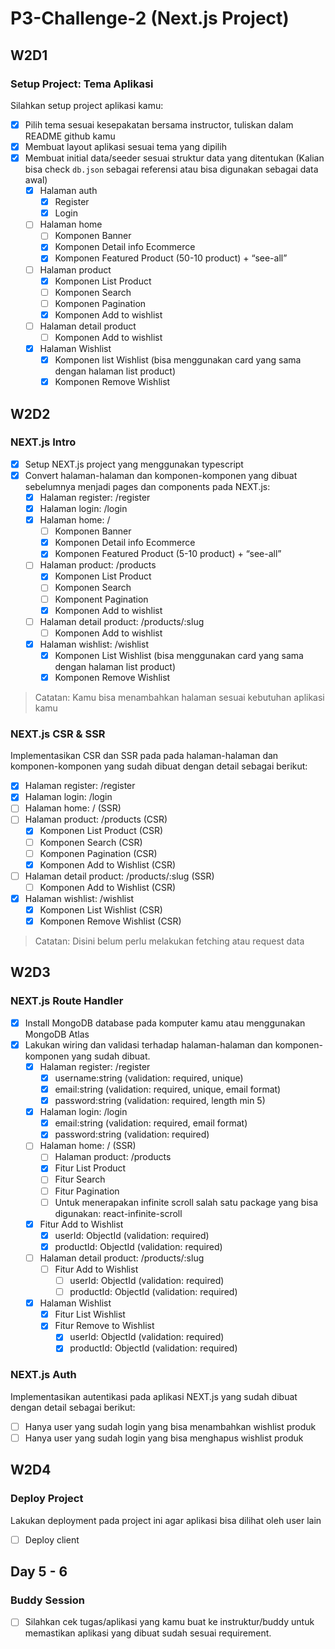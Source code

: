 # P3-Challenge-2 (Next.js Project)

## W2D1

### Setup Project: Tema Aplikasi

Silahkan setup project aplikasi kamu:

- [x] Pilih tema sesuai kesepakatan bersama instructor, tuliskan dalam README github kamu
- [x] Membuat layout aplikasi sesuai tema yang dipilih
- [x] Membuat initial data/seeder sesuai struktur data yang ditentukan (Kalian bisa check `db.json` sebagai referensi atau bisa digunakan sebagai data awal)
  - [x] Halaman auth
    - [x] Register
    - [x] Login
  - [ ] Halaman home
    - [ ] Komponen Banner
    - [x] Komponen Detail info Ecommerce
    - [x] Komponen Featured Product (50-10 product) + “see-all”
  - [ ] Halaman product
    - [x] Komponen List Product
    - [ ] Komponen Search
    - [ ] Komponen Pagination
    - [x] Komponen Add to wishlist
  - [ ] Halaman detail product
    - [ ] Komponen Add to wishlist
  - [x] Halaman Wishlist
    - [x] Komponen list Wishlist (bisa menggunakan card yang sama dengan halaman list product)
    - [x] Komponen Remove Wishlist

## W2D2

### NEXT.js Intro

- [x] Setup NEXT.js project yang menggunakan typescript
- [x] Convert halaman-halaman dan komponen-komponen yang dibuat sebelumnya menjadi pages dan components pada NEXT.js:
  - [x] Halaman register: /register
  - [x] Halaman login: /login
  - [x] Halaman home: /
    - [ ] Komponen Banner
    - [x] Komponen Detail info Ecommerce
    - [x] Komponen Featured Product (5-10 product) + “see-all”
  - [ ] Halaman product: /products
    - [x] Komponen List Product
    - [ ] Komponen Search
    - [ ] Komponent Pagination
    - [x] Komponen Add to wishlist
  - [ ] Halaman detail product: /products/:slug
    - [ ] Komponen Add to wishlist
  - [x] Halaman wishlist: /wishlist
    - [x] Komponen List Wishlist (bisa menggunakan card yang sama dengan halaman list product)
    - [x] Komponen Remove Wishlist

> Catatan: Kamu bisa menambahkan halaman sesuai kebutuhan aplikasi kamu

### NEXT.js CSR & SSR

Implementasikan CSR dan SSR pada pada halaman-halaman dan komponen-komponen yang sudah dibuat dengan detail sebagai berikut:

- [x] Halaman register: /register
- [x] Halaman login: /login
- [ ] Halaman home: / (SSR)
- [ ] Halaman product: /products (CSR)
  - [x] Komponen List Product (CSR)
  - [ ] Komponen Search (CSR)
  - [ ] Komponen Pagination (CSR)
  - [x] Komponen Add to Wishlist (CSR)
- [ ] Halaman detail product: /products/:slug (SSR)
  - [ ] Komponen Add to Wishlist (CSR)
- [x] Halaman wishlist: /wishlist
  - [x] Komponen List Wishlist (CSR)
  - [x] Komponen Remove Wishlist (CSR)

> Catatan: Disini belum perlu melakukan fetching atau request data

## W2D3

### NEXT.js Route Handler

- [x] Install MongoDB database pada komputer kamu atau menggunakan MongoDB Atlas
- [x] Lakukan wiring dan validasi terhadap halaman-halaman dan komponen-komponen yang sudah dibuat.
  - [x] Halaman register: /register
    - [x] username:string (validation: required, unique)
    - [x] email:string (validation: required, unique, email format)
    - [x] password:string (validation: required, length min 5)
  - [x] Halaman login: /login
    - [x] email:string (validation: required, email format)
    - [x] password:string (validation: required)
  - [ ] Halaman home: / (SSR)
    - [ ] Halaman product: /products
    - [x] Fitur List Product
    - [ ] Fitur Search
    - [ ] Fitur Pagination
    - [ ] Untuk menerapakan infinite scroll salah satu package yang bisa digunakan: react-infinite-scroll
  - [x] Fitur Add to Wishlist
    - [x] userId: ObjectId (validation: required)
    - [x] productId: ObjectId (validation: required)
  - [ ] Halaman detail product: /products/:slug
    - [ ] Fitur Add to Wishlist
      - [ ] userId: ObjectId (validation: required)
      - [ ] productId: ObjectId (validation: required)
  - [x] Halaman Wishlist
    - [x] Fitur List Wishlist
    - [x] Fitur Remove to Wishlist
      - [x] userId: ObjectId (validation: required)
      - [x] productId: ObjectId (validation: required)

### NEXT.js Auth

Implementasikan autentikasi pada aplikasi NEXT.js yang sudah dibuat dengan detail sebagai berikut:

- [ ] Hanya user yang sudah login yang bisa menambahkan wishlist produk
- [ ] Hanya user yang sudah login yang bisa menghapus wishlist produk

## W2D4

### Deploy Project

Lakukan deployment pada project ini agar aplikasi bisa dilihat oleh user lain

- [ ] Deploy client

## Day 5 - 6

### Buddy Session

- [ ] Silahkan cek tugas/aplikasi yang kamu buat ke instruktur/buddy untuk memastikan aplikasi yang dibuat sudah sesuai requirement.
